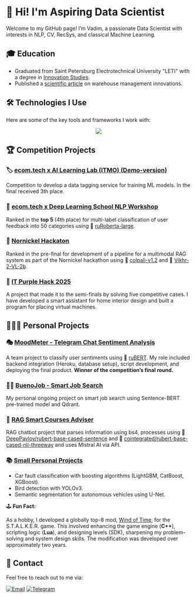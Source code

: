 # 👋 Hi! I'm Aspiring Data Scientist  

Welcome to my GitHub page! I’m Vadim, a passionate Data Scientist with interests in NLP, CV, RecSys, and classical Machine Learning.  

## 🎓 Education  

* Graduated from Saint Petersburg Electrotechnical University "LETI" with a degree in [Innovation Studies](https://abit.etu.ru/ru/postupayushhim/bakalavriat-i-specialitet/napravleniya-podgotovki/innovatika).  
* Published a [scientific article](https://ieeexplore.ieee.org/document/7910814) on warehouse management innovations.

## 🛠️ Technologies I Use  

Here are some of the key tools and frameworks I work with:

<p align="center">
  <a href="https://go-skill-icons.vercel.app/">
    <img src="https://go-skill-icons.vercel.app/api/icons?i=ubuntu,pycharm,pytorch,huggingface,postgres,matplotlib,langchain,jupyter,docker,streamlit,numpy,pandas&theme=dark" />
  </a>
</p>

## 🏆 Competition Projects  

### 🏷️ [ecom.tech x AI Learning Lab (ITMO) (Demo-version)](https://github.com/metanovus/ecom-tech-label-comp)
Competition to develop a data tagging service for training ML models. In the final received 3th place.

### 💫 [ecom.tech x Deep Learning School NLP Workshop](https://github.com/metanovus/ecom-tech-nlp-comp)
Ranked in the **top 5** (4th place) for multi-label classification of user feedback into 50 categories using 🤗 [ruRoberta-large](https://huggingface.co/ai-forever/ruRoberta-large).  

### 🤖 [Nornickel Hackaton](https://github.com/metanovus/nornikel-rag-2024)
Ranked in the pre-final for development of a pipeline for a multimodal RAG system as part of the Nornickel hackathon using 🤗 [colpali-v1.2](https://huggingface.co/vidore/colpali-v1.2) and 🤗 [Vikhr-2-VL-2b](https://huggingface.co/Vikhrmodels/Vikhr-2-VL-2b-Instruct-experimental).

### 📜 [IT Purple Hack 2025](https://github.com/metanovus/it-purple-hack-2025)
A project that made it to the semi-finals by solving five competitive cases. I have developed a smart assistant for home interior design and built a program for placing virtual machines.

## 👩🏻‍💻 Personal Projects

### 🎭 [MoodMeter - Telegram Chat Sentiment Analysis](https://github.com/metanovus/MoodMeter)  
A team project to classify user sentiments using 🤗 [ruBERT](https://huggingface.co/blanchefort/rubert-base-cased-sentiment-rurewiews). My role included backend integration (Heroku, database setup), script development, and deploying the final product. **Winner of the competition’s final round.**

### 🧑‍💻 [BuenoJob - Smart Job Search](https://github.com/metanovus/bueno-job)
My personal ongoing project on smart job search using Sentence-BERT pre-trained model and Qdrant.

### 💬 [RAG Smart Courses Adviser](https://github.com/metanovus/rag-courses-advicer)
RAG chatbot project that parses information using bs4, processes using 🤗 [DeepPavlov/rubert-base-cased-sentence](https://huggingface.co/DeepPavlov/rubert-base-cased-sentence) and 🤗 [cointegrated/rubert-base-cased-nli-threeway](https://huggingface.co/cointegrated/rubert-base-cased-nli-threeway) and uses Mistral AI via API.

### 📚 [Small Personal Projects](https://github.com/metanovus/my-projects)
- Car fault classification with boosting algorithms (LightGBM, CatBoost, XGBoost).  
- Bird detection with YOLOv3.  
- Semantic segmentation for autonomous vehicles using U-Net.  

🕹️ **Fun Fact:**  

As a hobby, I developed a globally top-8 mod, [Wind of Time](https://ap-pro.ru/stuff/zov_pripjati/veter-vremeni-r201/), for the S.T.A.L.K.E.R. game. This involved enhancing the game engine (**C++**), scripting logic (**Lua**), and designing levels (SDK), sharpening my problem-solving and system design skills. The modification was developed over approximately two years.

## 💬 Contact  

Feel free to reach out to me via:  

[![Email](https://img.shields.io/badge/-Email-D14836?style=flat&logo=Gmail&logoColor=white)](mailto:metanovus@mail.ru) 
[![Telegram](https://img.shields.io/badge/-Telegram-2CA5E0?style=flat&logo=Telegram&logoColor=white)](https://t.me/samoilov_vadim)
